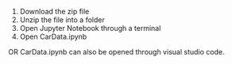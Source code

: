 1. Download the zip file
2. Unzip the file into a folder
3. Open Jupyter Notebook through a terminal
4. Open CarData.ipynb

OR
CarData.ipynb can also be opened through visual studio code.

